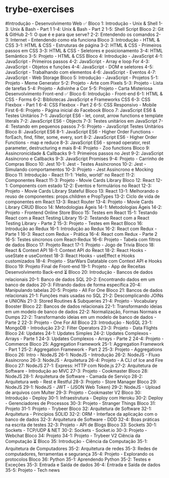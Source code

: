 # trybe-exercises

#Introdução - Desenvolvimento Web ✅
Bloco 1: Introdução - Unix & Shell
 1-3: Unix & Bash - Part 1
 1-4: Unix & Bash - Part 2
 1-5: Shell Script
Bloco 2: Git & GitHub
 2-1: O que é e para que serve?
 2-2: Entendendo os comandos
 2-3: Internet - Entendendo como ela funciona
Bloco 3: Introdução - HTML & CSS
 3-1: HTML & CSS - Estruturas de página
 3-2: HTML & CSS - Primeiros passos em CSS
 3-3: HTML & CSS - Seletores e posicionamento
 3-4: HTML Semântico
 3-5: Projeto - HTML & CSS
Bloco 4: Introdução - JavaScript
 4-1: JavaScript - Primeiros passos
 4-2: JavaScript - Array e loop For
 4-3: JavaScript - Objetos e funções
 4-4: JavaScript - DOM e seletores
 4-5: JavaScript - Trabalhando com elementos
 4-6: JavaScript - Eventos
 4-7: JavaScript - Web Storage
Bloco 5: Introdução - JavaScript - Projetos
 5-1: Projeto - Meme Generator
 5-2: Projeto - Arte com Pixels
 5-3: Projeto - Lista de tarefas
 5-4: Projeto - Adivinhe a Cor
 5-5: Projeto - Carta Misteriosa
Desenvolvimento Front-end ✅
Bloco 6: Introdução - Front-end
 6-1: HTML & CSS - Forms
 6-2: Bibliotecas JavaScript e Frameworks CSS
 6-3: CSS Flexbox - Part 1
 6-4: CSS Flexbox - Part 2
 6-5: CSS Responsivo - Mobile First
 6-6: Projeto - Página inicial do Facebook
Bloco 7: JavaScript ES6 & Testes Unitários
 7-1: JavaScript ES6 - let, const, arrow functions e template literals
 7-2: JavaScript ES6 - Objects
 7-3: Testes unitários em JavaScript
 7-4: Testando em pequenos passos
 7-5: Projeto - JavaScript Testes Unitários
Bloco 8: JavaScript ES6
 8-1: JavaScript ES6 - Higher Order Functions - forEach, find, filter, some, every, sort
 8-2: JavaScript ES6 - Higher Order Functions - map e reduce
 8-3: JavaScript ES6 - spread operator, rest parameter, destructuring e mais
 8-4: Projeto - Zoo functions
Bloco 9: Assincronicidade & Callbacks
 9-1: Primeiros passos no Jest
 9-2: JavaScript Assíncrono e Callbacks
 9-3: JavaScript Promises
 9-4: Projeto - Carrinho de Compras
Bloco 10: Jest
 10-1: Jest - Testes Assíncronos
 10-2: Jest - Simulando comportamentos
 10-3: Projeto - Jest Assíncrono e Mocking
Bloco 11: Introdução - React
 11-1: 'Hello, world!' no React!
 11-2: Componentes React
 11-3: Projeto - Movie Cards Library
Bloco 12: React
 12-1: Components com estado
 12-2: Eventos e formulários no React
 12-3: Projeto - Movie Cards Library Stateful
Bloco 13: React
 13-1: Melhorando o reuso de componentes: props.children e PropTypes
 13-2: Ciclo de vida de componentes em React
 13-3: React Router
 13-4: Projeto - Movie Cards Library CRUD
Bloco 14: Metodologias Ágeis
 14-1: Metodologias Ágeis
 14-2: Projeto - Frontend Online Store
Bloco 15: Testes em React
 15-1: Testando React com a React Testing Library
 15-2: Testando React com a React Testing Library - Parte 2
 15-3: Projeto - Testes em React
Bloco 16: Introdução ao Redux
 16-1: Introdução ao Redux
 16-2: React com Redux - Parte 1
 16-3: React com Redux - Prática
 16-4: React com Redux - Parte 2
 16-5: Testes síncronos com React-Redux
 16-6: Projeto - Tabela com filtros de dados
Bloco 17: Projeto React
 17-1: Projeto - Jogo de Trivia
Bloco 18: React & Context API
 18-1: Context API do React
 18-2: React Hooks - useState e useContext
 18-3: React Hooks - useEffect e Hooks customizados
 18-4: Projeto - StarWars Datatable com Context API e Hooks
Bloco 19: Projeto Final de Front-end
 19-1: Projeto - App de Receitas
Desenvolvimento Back-end ⏳
Bloco 20: Introdução - Bancos de dados relacionais
 20-1: Banco de dados SQL
 20-2: Encontrando dados em um banco de dados
 20-3: Filtrando dados de forma específica
 20-4: Manipulando tabelas
 20-5: Projeto - All For One
Bloco 21: Bancos de dados relacionais
 21-1: Funções mais usadas no SQL
 21-2: Descomplicando JOINs e UNIONs
 21-3: Stored Routines & Subqueries
 21-4: Projeto - Vocabulary Booster
Bloco 22: Bancos de dados relacionais
 22-1: Transformando ideias em um modelo de banco de dados
 22-2: Normalização, Formas Normais e Dumps
 22-2: Transformando ideias em um modelo de banco de dados - Parte 2
 22-3: Projeto - One For All
Bloco 23: Introdução - NoSQL
 23-1: MongoDB - Introdução
 23-2: Filter Operators
 23-3: Projeto - Data Flights
Bloco 24: Updates
 24-1: Updates Simples
 24-2: Updates Complexos - Arrays - Parte 1
 24-3: Updates Complexos - Arrays - Parte 2
 24-4: Projeto - Commerce
Bloco 25: Aggregation Framework
 25-1: Aggregation Framework - Part 1
 25-2: Aggregation Framework - Part 2
 25-3: Projeto - Aggregations
Bloco 26: Intro - NodeJS
 26-1: NodeJS - Introdução
 26-2: NodeJS - Fluxo Assíncrono
 26-3: NodeJS - Arquitetura
 26-4: Projeto - A CLI of Ice and Fire
Bloco 27: NodeJS
 27-1: Express: HTTP com Node.js
 27-2: Arquitetura de Software - Introdução ao MVC
 27-3: Projeto - Cookmaster
Bloco 28: NodeJS
 28-1: Arquitetura de Software - Camada de Serviço
 28-2: Arquitetura web - Rest e Restful
 28-3: Projeto - Store Manager
Bloco 29: NodeJS
 29-1: NodeJS - JWT - (JSON Web Token)
 29-2: NodeJS - Upload de arquivos com Multer
 29-3: Projeto - Cookmaster V2
Bloco 30: Introdução - Deploy
 30-1: Infraestrutura - Deploy com Heroku
 30-2: Deploy - Gerenciadores de Processos
 30-3: Projeto - Stranger Things
Bloco 31: Projeto
 31-1: Projeto - Trybeer
Bloco 32: Arquitetura de Software
 32-1: Arquitetura - Princípios SOLID
 32-2: ORM - Interface da aplicação com o banco de dados
 32-3: Arquitetura de Software - DDD
 32-4: Boas práticas na escrita de testes
 32-3: Projeto - API de Blogs
Bloco 33: Sockets
 30-1: Sockets - TCP/UDP & NET
 30-2: Sockets - Socket.io
 30-3: Projeto - Webchat
Bloco 34: Projeto
 34-1: Projeto - Trybeer V2
Ciência da Computação ⏳
Bloco 35: Introdução - Ciência da Computação
 35-1: Arquitetura de Computadores
 35-2: Arquitetura de redes
 35-3: Redes de computadores, ferramentas e segurança
 35-4: Projeto - Explorando os protocolos
Bloco 36: Python
 35-1: Aprendendo Python
 35-2: Testes e Exceções
 35-3: Entrada e Saída de dados
 36-4: Entrada e Saída de dados
 35-5: Projeto - Tech news
